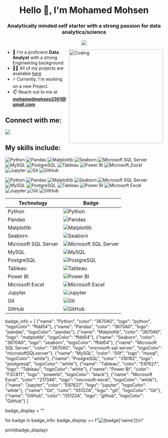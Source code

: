 <h1 align="center">Hello 👋, I'm Mohamed Mohsen</h1>
<h3 align="center">Analytically minded self starter with a strong passion for data analytics/science </h3>


<!-- Typing SVG by DenverCoder1 - https://github.com/DenverCoder1/readme-typing-svg -->
<p align="center">
 <a href="https://github.com/DenverCoder1/readme-typing-svg"><img src="https://readme-typing-svg.herokuapp.com/?lines=Data%20Analyst;Always%20learning%20new%20things&font=Fira%20Code&center=true&width=440&height=45&color=f75c7e&vCenter=true&size=25"></a>
</p> 
 

</p>

<img align="right" alt="Coding" width="300"  
 src="https://camo.githubusercontent.com/c1dcb74cc1c1835b1d716f5051499a2814c683c806b15f04b0eba492863703e9/68747470733a2f2f63646e2e6472696262626c652e636f6d2f75736572732f3733303730332f73637265656e73686f74732f363538313234332f6176656e746f2e676966">


- 🔭 I'm a proficient **Data Analyst** with a strong Engineering background.
- 👨‍💻 All of my projects are available [here](https://github.com/MohamedMohsen01?tab=repositories)
- ⚡ Currently, I'm working on a new Project.
- 📫 Reach out to me at **mohamedmohsen2301@gmail.com**



## Connect with me: ##
<p align="left">
<a href="https://www.linkedin.com/in/mohamedmohsen01/" target="_blank"><img src="https://img.shields.io/badge/-Mohamed%20Mohsen-0077B5?style=for-the-badge&logo=Linkedin&logoColor=white"/></a>



## My skills include:  ###


![Python](https://img.shields.io/badge/python-3670A0?style=for-the-badge&logo=python&logoColor=ffdd54)
![Pandas](https://img.shields.io/badge/pandas-3670A0?style=for-the-badge&logo=pandas&logoColor=pandas)
![Matplotlib](https://img.shields.io/badge/matplotlib-3670A0?style=for-the-badge&logo=matplotlib&logoColor=ffdd54)
![Seaborn](https://img.shields.io/badge/seaborn-3670A0?style=for-the-badge&logo=seaborn&logoColor=ffdd54)
![Microsoft SQL Server](https://img.shields.io/badge/microsoftSQLserver-3670A0?style=for-the-badge&logo=microsoft-sql-server&logoColor=microsoftSQLserver)
![MySQL](https://img.shields.io/badge/mysql-%2300f.svg?style=for-the-badge&logo=mysql&logoColor=white)
![PostgreSQL](https://img.shields.io/badge/PostgreSQL-316192?style=for-the-badge&logo=postgresql&logoColor=white)
![Tableau](https://img.shields.io/badge/Tableau-E97627?style=for-the-badge&logo=Tableau&logoColor=white)
![Power Bi](https://img.shields.io/badge/power_bi-F2C811?style=for-the-badge&logo=powerbi&logoColor=black)
![Microsoft_Excel](https://img.shields.io/badge/Microsoft_Excel-217346?style=for-the-badge&logo=microsoft-excel&logoColor=white)
![Jupyter](https://img.shields.io/badge/Jupyter-E97627?style=for-the-badge&logo=jupyter&logoColor=white)
![Git](https://img.shields.io/badge/Git-05122A?style=for-the-badge&logo=git&logoColor=Git)
![GitHub](https://img.shields.io/badge/GitHub-05122A?style=for-the-badge&logo=github&logoColor=GitHub)


![Python](https://img.shields.io/badge/Python-3670A0?style=for-the-badge&logo=python&logoColor=ffdd54)
![Pandas](https://img.shields.io/badge/Pandas-3670A0?style=for-the-badge&logo=pandas&logoColor=ffdd54)
![Matplotlib](https://img.shields.io/badge/Matplotlib-3670A0?style=for-the-badge&logo=matplotlib&logoColor=ffdd54)
![Seaborn](https://img.shields.io/badge/Seaborn-3670A0?style=for-the-badge&logo=seaborn&logoColor=ffdd54)
![Microsoft SQL Server](https://img.shields.io/badge/Microsoft_SQL_Server-3670A0?style=for-the-badge&logo=microsoft-sql-server&logoColor=white)
![MySQL](https://img.shields.io/badge/MySQL-00f?style=for-the-badge&logo=mysql&logoColor=white)
![PostgreSQL](https://img.shields.io/badge/PostgreSQL-316192?style=for-the-badge&logo=postgresql&logoColor=white)
![Tableau](https://img.shields.io/badge/Tableau-E97627?style=for-the-badge&logo=tableau&logoColor=white)
![Power BI](https://img.shields.io/badge/Power_BI-F2C811?style=for-the-badge&logo=powerbi&logoColor=black)
![Microsoft Excel](https://img.shields.io/badge/Microsoft_Excel-217346?style=for-the-badge&logo=microsoft-excel&logoColor=white)
![Jupyter](https://img.shields.io/badge/Jupyter-E97627?style=for-the-badge&logo=jupyter&logoColor=white)
![Git](https://img.shields.io/badge/Git-05122A?style=for-the-badge&logo=git&logoColor=white)
![GitHub](https://img.shields.io/badge/GitHub-05122A?style=for-the-badge&logo=github&logoColor=white)



| Technology              | Badge                                                                                                  |
|-------------------------|--------------------------------------------------------------------------------------------------------|
| Python                  | ![Python](https://img.shields.io/badge/Python-3670A0?style=for-the-badge&logo=python&logoColor=ffdd54) |
| Pandas                  | ![Pandas](https://img.shields.io/badge/Pandas-3670A0?style=for-the-badge&logo=pandas&logoColor=ffdd54) |
| Matplotlib              | ![Matplotlib](https://img.shields.io/badge/Matplotlib-3670A0?style=for-the-badge&logo=matplotlib&logoColor=ffdd54) |
| Seaborn                 | ![Seaborn](https://img.shields.io/badge/Seaborn-3670A0?style=for-the-badge&logo=seaborn&logoColor=ffdd54) |
| Microsoft SQL Server    | ![Microsoft SQL Server](https://img.shields.io/badge/Microsoft_SQL_Server-3670A0?style=for-the-badge&logo=microsoft-sql-server&logoColor=white) |
| MySQL                   | ![MySQL](https://img.shields.io/badge/MySQL-00f?style=for-the-badge&logo=mysql&logoColor=white) |
| PostgreSQL              | ![PostgreSQL](https://img.shields.io/badge/PostgreSQL-316192?style=for-the-badge&logo=postgresql&logoColor=white) |
| Tableau                 | ![Tableau](https://img.shields.io/badge/Tableau-E97627?style=for-the-badge&logo=tableau&logoColor=white) |
| Power BI                | ![Power BI](https://img.shields.io/badge/Power_BI-F2C811?style=for-the-badge&logo=powerbi&logoColor=black) |
| Microsoft Excel         | ![Microsoft Excel](https://img.shields.io/badge/Microsoft_Excel-217346?style=for-the-badge&logo=microsoft-excel&logoColor=white) |
| Jupyter                 | ![Jupyter](https://img.shields.io/badge/Jupyter-E97627?style=for-the-badge&logo=jupyter&logoColor=white) |
| Git                     | ![Git](https://img.shields.io/badge/Git-05122A?style=for-the-badge&logo=git&logoColor=white) |
| GitHub                  | ![GitHub](https://img.shields.io/badge/GitHub-05122A?style=for-the-badge&logo=github&logoColor=white) |


badge_info = [
    {"name": "Python", "color": "3670A0", "logo": "python", "logoColor": "ffdd54"},
    {"name": "Pandas", "color": "3670A0", "logo": "pandas", "logoColor": "pandas"},
    {"name": "Matplotlib", "color": "3670A0", "logo": "matplotlib", "logoColor": "ffdd54"},
    {"name": "Seaborn", "color": "3670A0", "logo": "seaborn", "logoColor": "ffdd54"},
    {"name": "Microsoft SQL Server", "color": "3670A0", "logo": "microsoft-sql-server", "logoColor": "microsoftSQLserver"},
    {"name": "MySQL", "color": "00f", "logo": "mysql", "logoColor": "white"},
    {"name": "PostgreSQL", "color": "316192", "logo": "postgresql", "logoColor": "white"},
    {"name": "Tableau", "color": "E97627", "logo": "Tableau", "logoColor": "white"},
    {"name": "Power BI", "color": "F2C811", "logo": "powerbi", "logoColor": "black"},
    {"name": "Microsoft Excel", "color": "217346", "logo": "microsoft-excel", "logoColor": "white"},
    {"name": "Jupyter", "color": "E97627", "logo": "jupyter", "logoColor": "white"},
    {"name": "Git", "color": "05122A", "logo": "git", "logoColor": "Git"},
    {"name": "GitHub", "color": "05122A", "logo": "github", "logoColor": "GitHub"}
]

badge_display = ""

for badge in badge_info:
    badge_display += f"![{badge['name']}](https://img.shields.io/badge/{badge['name']}-{badge['color']}?style=for-the-badge&logo={badge['logo']}&logoColor={badge['logoColor']})\n"

print(badge_display)



